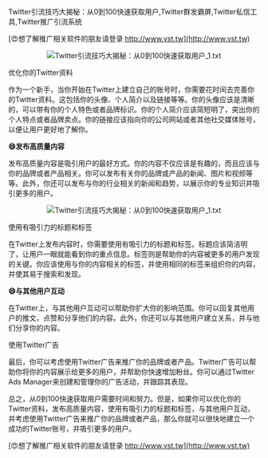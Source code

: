 Twitter引流技巧大揭秘：从0到100快速获取用户,Twitter群发霸屏,Twitter私信工具,Twitter推广引流系统

[😍想了解推广相关软件的朋友请登录 http://www.vst.tw](http://www.vst.tw)

 <center><img src="https://vst.tw/MP4/tuiguang/png/6.png" alt="Twitter引流技巧大揭秘：从0到100快速获取用户_1.txt"></center>

优化你的Twitter资料

作为一个新手，当你开始在Twitter上建立自己的账号时，你需要花时间去完善你的Twitter资料。这包括你的头像、个人简介以及链接等等。你的头像应该是清晰的，可以带有你的个人特色或者品牌标识。你的个人简介应该简短明了，突出你的个人特点或者品牌卖点。你的链接应该指向你的公司网站或者其他社交媒体账号，以便让用户更好地了解你。

**😄发布高质量内容**

发布高质量内容是吸引用户的最好方式。你的内容不仅应该是有趣的，而且应该与你的品牌或者产品相关。你可以发布有关你的品牌或产品的新闻、图片和视频等等。此外，你还可以发布与你的行业相关的新闻和趋势，以展示你的专业知识并吸引更多的用户。

 <center><img src="https://vst.tw/MP4/tuiguang/png/4.png" alt="Twitter引流技巧大揭秘：从0到100快速获取用户_1.txt"></center>

使用有吸引力的标题和标签

在Twitter上发布内容时，你需要使用有吸引力的标题和标签。标题应该简洁明了，让用户一眼就能看到你的重点信息。标签则是帮助你的内容被更多的用户发现的关键。你应该使用与你的内容相关的标签，并使用相同的标签来组织你的内容，并使其易于搜索和发现。

**😄与其他用户互动**

在Twitter上，与其他用户互动可以帮助你扩大你的影响范围。你可以回复其他用户的推文，点赞和分享他们的内容。此外，你还可以与其他用户建立关系，并与他们分享你的内容。

使用Twitter广告

最后，你可以考虑使用Twitter广告来推广你的品牌或者产品。Twitter广告可以帮助你将你的内容展示给更多的用户，并帮助你快速增加粉丝。你可以通过Twitter Ads Manager来创建和管理你的广告活动，并跟踪其表现。

总之，从0到100快速获取用户需要时间和努力。但是，如果你可以优化你的Twitter资料，发布高质量内容，使用有吸引力的标题和标签，与其他用户互动，并考虑使用Twitter广告来推广你的品牌或者产品，那么你就可以很快地建立一个成功的Twitter账号，并吸引更多的用户。

[😍想了解推广相关软件的朋友请登录 http://www.vst.tw](http://www.vst.tw)



